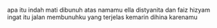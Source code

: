 apa itu indah mati dibunuh atas namamu ella distyanita dan faiz hizyam ingat itu jalan membunuhku yang terjelas kemarin dihina karenamu
